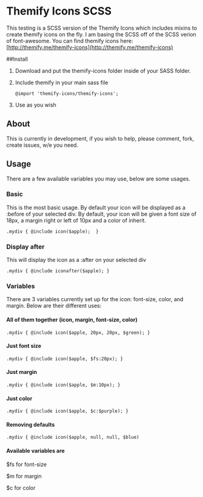 Themify Icons SCSS
==================

This testing is a SCSS version of the Themify Icons which includes mixins to create themify icons on the fly. I am basing the SCSS off of the SCSS verion of font-awesome. You can find themify icons here: [http://themify.me/themify-icons](http://themify.me/themify-icons)

##Install
1. Download and put the themify-icons folder inside of your SASS folder.
2. Include themify in your main sass file  

	```
	@import 'themify-icons/themify-icons';

	```
3. Use as you wish

## About
This is currently in development, if you wish to help, please comment, fork, create issues, w/e you need.


## Usage
There are a few available variables you may use, below are some usages.

### Basic
This is the most basic usage. By default your icon will be displayed as a :before of your selected div. By default, your icon will be given  a font size of 18px, a margin right or left of 10px and a color of inherit.

```
.mydiv { @include icon($apple);  }
```

### Display after
This will display the icon as a :after on your selected div

```
.mydiv { @include iconafter($apple); }
```

### Variables
There are 3 variables currently set up for the icon: font-size, color, and margin. Below are their different uses:

#### All of them together (icon, margin, font-size, color)

```
.mydiv { @include icon($apple, 20px, 20px, $green); }
```

#### Just font size
```
.mydiv { @include icon($apple, $fs:20px); }
```
#### Just margin
```
.mydiv { @include icon($apple, $m:10px); }
```
#### Just color
```
.mydiv { @include icon($apple, $c:$purple); }
```
#### Removing defaults

```
.mydiv { @include icon($apple, null, null, $blue)
```

#### Available variables are
$fs for font-size

$m for margin

$c for color
